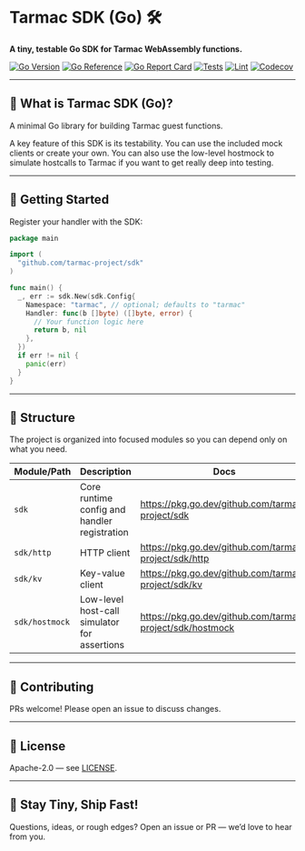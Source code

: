 # Tarmac SDK (Go) 🛠️

**A tiny, testable Go SDK for Tarmac WebAssembly functions.**

[![Go Version](https://img.shields.io/github/go-mod/go-version/tarmac-project/sdk)](https://github.com/tarmac-project/sdk)
[![Go Reference](https://pkg.go.dev/badge/github.com/tarmac-project/sdk.svg)](https://pkg.go.dev/github.com/tarmac-project/sdk)
[![Go Report Card](https://goreportcard.com/badge/github.com/tarmac-project/sdk)](https://goreportcard.com/report/github.com/tarmac-project/sdk)
[![Tests](https://github.com/tarmac-project/sdk/actions/workflows/tests.yml/badge.svg)](https://github.com/tarmac-project/sdk/actions/workflows/tests.yml)
[![Lint](https://github.com/tarmac-project/sdk/actions/workflows/lint.yml/badge.svg)](https://github.com/tarmac-project/sdk/actions/workflows/lint.yml)
[![Codecov](https://codecov.io/gh/tarmac-project/sdk/branch/main/graph/badge.svg)](https://codecov.io/gh/tarmac-project/sdk)

---

## 🧠 What is Tarmac SDK (Go)?

A minimal Go library for building Tarmac guest functions.

A key feature of this SDK is its testability.
You can use the included mock clients or create your own.
You can also use the low-level hostmock to simulate hostcalls to Tarmac if you want to get really deep into testing.

---

## 🚀 Getting Started

Register your handler with the SDK:

```go
package main

import (
  "github.com/tarmac-project/sdk"
)

func main() {
  _, err := sdk.New(sdk.Config{
    Namespace: "tarmac", // optional; defaults to "tarmac"
    Handler: func(b []byte) ([]byte, error) {
      // Your function logic here
      return b, nil
    },
  })
  if err != nil {
    panic(err)
  }
}
```

---

## 🧱 Structure

The project is organized into focused modules so you can depend only on what you need.

| Module/Path   | Description                                        | Docs                                                      |
| ------------- | -------------------------------------------------- | --------------------------------------------------------- |
| `sdk`         | Core runtime config and handler registration  | https://pkg.go.dev/github.com/tarmac-project/sdk          |
| `sdk/http`    | HTTP client      | https://pkg.go.dev/github.com/tarmac-project/sdk/http     |
| `sdk/kv`      | Key-value client | https://pkg.go.dev/github.com/tarmac-project/sdk/kv       |
| `sdk/hostmock` | Low-level host-call simulator for assertions | https://pkg.go.dev/github.com/tarmac-project/sdk/hostmock |

---

## 🤝 Contributing

PRs welcome! Please open an issue to discuss changes.

---

## 📄 License

Apache-2.0 — see [LICENSE](LICENSE).

---

## 🌴 Stay Tiny, Ship Fast!

Questions, ideas, or rough edges? Open an issue or PR — we’d love to hear from you.
